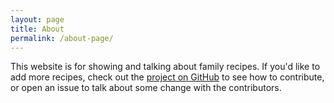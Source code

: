 ```yaml
---
layout: page
title: About
permalink: /about-page/
---
```


This website is for showing and talking about family recipes. If you'd like to add more recipes, check out the [project on GitHub](https://github.com/githubschool/recipes) to see how to contribute, or open an issue to talk about some change with the contributors.
